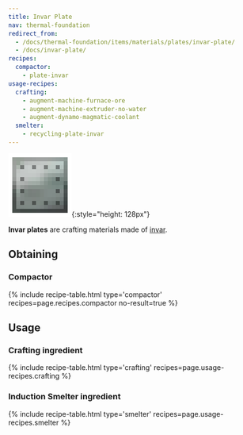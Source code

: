 ```yaml
---
title: Invar Plate
nav: thermal-foundation
redirect_from:
  - /docs/thermal-foundation/items/materials/plates/invar-plate/
  - /docs/invar-plate/
recipes:
  compactor:
    - plate-invar
usage-recipes:
  crafting:
    - augment-machine-furnace-ore
    - augment-machine-extruder-no-water
    - augment-dynamo-magmatic-coolant
  smelter:
    - recycling-plate-invar
---
```


![Invar plate](/assets/images/thermal-foundation/plate-invar.png){:style="height: 128px"}


**Invar plates** are crafting materials made of [invar](/docs/thermal-foundation/invar-ingot/).


Obtaining
---------

### Compactor
{% include recipe-table.html type='compactor' recipes=page.recipes.compactor no-result=true %}


Usage
-----

### Crafting ingredient
{% include recipe-table.html type='crafting' recipes=page.usage-recipes.crafting %}

### Induction Smelter ingredient
{% include recipe-table.html type='smelter' recipes=page.usage-recipes.smelter %}
